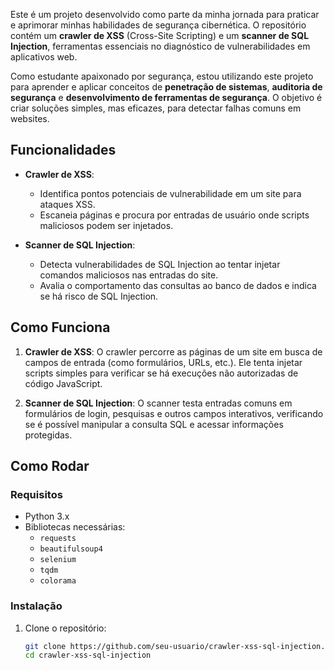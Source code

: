 Este é um projeto desenvolvido como parte da minha jornada para praticar e aprimorar minhas habilidades de segurança cibernética. O repositório contém um **crawler de XSS** (Cross-Site Scripting) e um **scanner de SQL Injection**, ferramentas essenciais no diagnóstico de vulnerabilidades em aplicativos web.

Como estudante apaixonado por segurança, estou utilizando este projeto para aprender e aplicar conceitos de **penetração de sistemas**, **auditoria de segurança** e **desenvolvimento de ferramentas de segurança**. O objetivo é criar soluções simples, mas eficazes, para detectar falhas comuns em websites.

## Funcionalidades

- **Crawler de XSS**: 
  - Identifica pontos potenciais de vulnerabilidade em um site para ataques XSS.
  - Escaneia páginas e procura por entradas de usuário onde scripts maliciosos podem ser injetados.
  
- **Scanner de SQL Injection**: 
  - Detecta vulnerabilidades de SQL Injection ao tentar injetar comandos maliciosos nas entradas do site.
  - Avalia o comportamento das consultas ao banco de dados e indica se há risco de SQL Injection.

## Como Funciona

1. **Crawler de XSS**: O crawler percorre as páginas de um site em busca de campos de entrada (como formulários, URLs, etc.). Ele tenta injetar scripts simples para verificar se há execuções não autorizadas de código JavaScript.
   
2. **Scanner de SQL Injection**: O scanner testa entradas comuns em formulários de login, pesquisas e outros campos interativos, verificando se é possível manipular a consulta SQL e acessar informações protegidas.

## Como Rodar

### Requisitos

- Python 3.x
- Bibliotecas necessárias:
  - `requests`
  - `beautifulsoup4`
  - `selenium`
  - `tqdm`
  - `colorama`

### Instalação

1. Clone o repositório:
   ```bash
   git clone https://github.com/seu-usuario/crawler-xss-sql-injection.git
   cd crawler-xss-sql-injection
